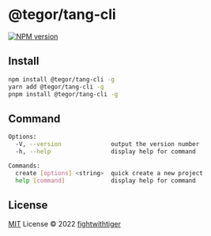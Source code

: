 # @tegor/tang-cli

[![NPM version](https://img.shields.io/npm/v/tang-cli?color=a1b858&label=)](https://www.npmjs.com/package/tang-cli)

## Install

```bash
npm install @tegor/tang-cli -g
yarn add @tegor/tang-cli -g
pnpm install @tegor/tang-cli -g
```
## Command

```bash
Options:
  -V, --version              output the version number
  -h, --help                 display help for command

Commands:
  create [options] <string>  quick create a new project
  help [command]             display help for command
```


## License

[MIT](./LICENSE) License © 2022 [fightwithtiger](https://github.com/fightwithtiger)
